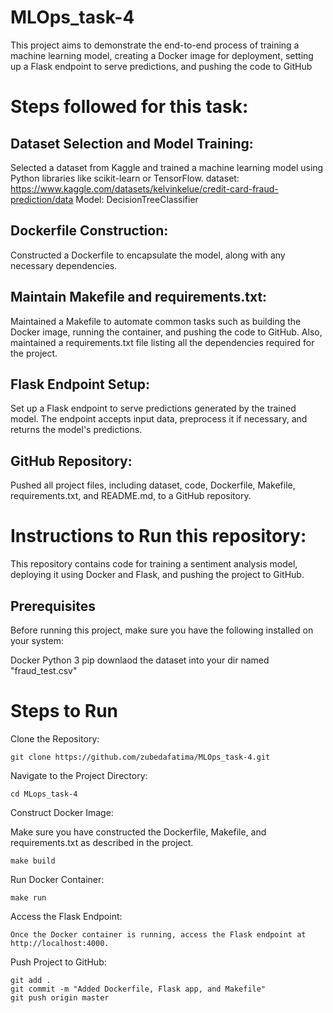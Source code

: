 # MLOps_task-4

This project aims to demonstrate the end-to-end process of training a machine learning model, creating a Docker image for deployment, setting up a Flask endpoint to serve predictions, and pushing the code to GitHub

# Steps followed for this task:

## Dataset Selection and Model Training:

Selected a dataset from Kaggle and trained a machine learning model using Python libraries like scikit-learn or TensorFlow.
dataset: https://www.kaggle.com/datasets/kelvinkelue/credit-card-fraud-prediction/data
Model: DecisionTreeClassifier

## Dockerfile Construction:

Constructed a Dockerfile to encapsulate the model, along with any necessary dependencies.

## Maintain Makefile and requirements.txt:

Maintained a Makefile to automate common tasks such as building the Docker image, running the container, and pushing the code to GitHub. Also, maintained a requirements.txt file listing all the dependencies required for the project.

## Flask Endpoint Setup:

Set up a Flask endpoint to serve predictions generated by the trained model. The endpoint accepts input data, preprocess it if necessary, and returns the model's predictions.

## GitHub Repository:

Pushed all project files, including dataset, code, Dockerfile, Makefile, requirements.txt, and README.md, to a GitHub repository.

# Instructions to Run this repository:

This repository contains code for training a sentiment analysis model, deploying it using Docker and Flask, and pushing the project to GitHub.

## Prerequisites

Before running this project, make sure you have the following installed on your system:

Docker
Python 3
pip
downlaod the dataset into your dir named "fraud_test.csv"

# Steps to Run

Clone the Repository:

    git clone https://github.com/zubedafatima/MLOps_task-4.git

Navigate to the Project Directory:

    cd MLops_task-4

Construct Docker Image:

Make sure you have constructed the Dockerfile, Makefile, and requirements.txt as described in the project.

    make build

Run Docker Container:

    make run

Access the Flask Endpoint:

    Once the Docker container is running, access the Flask endpoint at http://localhost:4000.

Push Project to GitHub:

    git add .
    git commit -m "Added Dockerfile, Flask app, and Makefile"
    git push origin master
